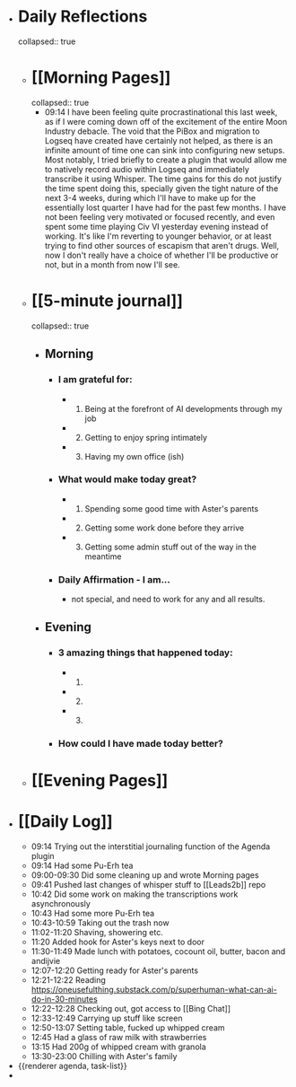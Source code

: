 - # Daily Reflections
  collapsed:: true
	- # [[Morning Pages]]
	  collapsed:: true
		- 09:14 I have been feeling quite procrastinational this last week, as if I were coming down off of the excitement of the entire Moon Industry debacle. The void that the PiBox and migration to Logseq have created have certainly not helped, as there is an infinite amount of time one can sink into configuring new setups. Most notably, I tried briefly to create a plugin that would allow me to natively record audio within Logseq and immediately transcribe it using Whisper. The time gains for this do not justify the time spent doing this, specially given the tight nature of the next 3-4 weeks, during which I'll have to make up for the essentially lost quarter I have had for the past few months. I have not been feeling very motivated or focused recently, and even spent some time playing Civ VI yesterday evening instead of working. It's like I'm reverting to younger behavior, or at least trying to find other sources of escapism that aren't drugs. Well, now I don't really have a choice of whether I'll be productive or not, but in a month from now I'll see.
	- # [[5-minute journal]]
	  collapsed:: true
		- ## Morning
			- ### I am grateful for:
				- 1. Being at the forefront of AI developments through my job
				- 2. Getting to enjoy spring intimately
				- 3. Having my own office (ish)
			- ### What would make today great?
				- 1. Spending some good time with Aster's parents
				- 2. Getting some work done before they arrive
				- 3. Getting some admin stuff out of the way in the meantime
			- ### Daily Affirmation - I am...
				- not special, and need to work for any and all results.
		- ## Evening
			- ### 3 amazing things that happened today:
				- 1.
				- 2.
				- 3.
			- ### How could I have made today better?
	- # [[Evening Pages]]
- # [[Daily Log]]
	- 09:14 Trying out the interstitial journaling function of the Agenda plugin
	- 09:14 Had some Pu-Erh tea
	- 09:00-09:30 Did some cleaning up and wrote Morning pages
	- 09:41 Pushed last changes of whisper stuff to [[Leads2b]] repo
	- 10:42 Did some work on making the transcriptions work asynchronously
	- 10:43 Had some more Pu-Erh tea
	- 10:43-10:59 Taking out the trash now
	- 11:02-11:20 Shaving, showering etc.
	- 11:20 Added hook for Aster's keys next to door
	- 11:30-11:49 Made lunch with potatoes, cocount oil, butter, bacon and andijvie
	- 12:07-12:20 Getting ready for Aster's parents
	- 12:21-12:22 Reading https://oneusefulthing.substack.com/p/superhuman-what-can-ai-do-in-30-minutes
	- 12:22-12:28 Checking out, got access to [[Bing Chat]]
	- 12:33-12:49 Carrying up stuff like screen
	- 12:50-13:07 Setting table, fucked up whipped cream
	- 12:45 Had a glass of raw milk with strawberries
	- 13:15 Had 200g of whipped cream with granola
	- 13:30-23:00 Chilling with Aster's family
- {{renderer agenda, task-list}}
-